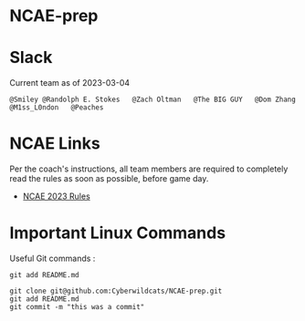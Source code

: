 # NCAE-prep


# Slack

Current team as of 2023-03-04
```
@Smiley @Randolph E. Stokes   @Zach Oltman   @The BIG GUY   @Dom Zhang   @M1ss_L0ndon   @Peaches 
```

# NCAE Links

Per the coach's instructions, all team members are required to completely read the rules as soon as possible, before game day.
* [NCAE 2023 Rules](https://www.ncaecybergames.org/rules)

# Important Linux Commands

Useful Git commands :

`git add README.md`


```
git clone git@github.com:Cyberwildcats/NCAE-prep.git
git add README.md
git commit -m "this was a commit" 
```
